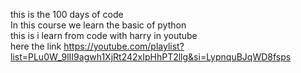 this is the 100 days of code 
<br>
In this course we learn the basic of python
<br>
this is i learn from code with harry in youtube
<br>
here the link https://youtube.com/playlist?list=PLu0W_9lII9agwh1XjRt242xIpHhPT2llg&si=LypnquBJqWD8fsps

